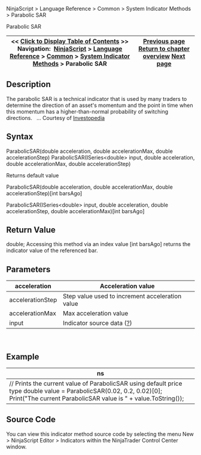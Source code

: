 ﻿
NinjaScript \> Language Reference \> Common \> System Indicator Methods \> Parabolic SAR

Parabolic SAR

| \<\< [Click to Display Table of Contents](parabolic_sar.md) \>\> **Navigation:**     [NinjaScript](ninjascript-1.md) \> [Language Reference](language_reference_wip-1.md) \> [Common](common-1.md) \> [System Indicator Methods](indicators-1.md) \> Parabolic SAR | [Previous page](order_flow_vwap2-1.md) [Return to chapter overview](indicators-1.md) [Next page](percentage_price_oscillator_pp-1.md) |
| --- | --- |
## Description
The parabolic SAR is a technical indicator that is used by many traders to determine the direction of an asset's momentum and the point in time when this momentum has a higher\-than\-normal probability of switching directions.
 
... Courtesy of [Investopedia](http://www.investopedia.com/articles/technical/02/042202.asp)

## Syntax
ParabolicSAR(double acceleration, double accelerationMax, double accelerationStep)
ParabolicSAR(ISeries\<double\> input, double acceleration, double accelerationMax, double accelerationStep)

Returns default value  

ParabolicSAR(double acceleration, double accelerationMax, double accelerationStep)\[int barsAgo]  

ParabolicSAR(ISeries\<double\> input, double acceleration, double accelerationStep, double accelerationMax)\[int barsAgo]

## Return Value
double; Accessing this method via an index value \[int barsAgo] returns the indicator value of the referenced bar.

## Parameters

| acceleration | Acceleration value |
| --- | --- |
| accelerationStep | Step value used to increment acceleration value |
| accelerationMax | Max acceleration value |
| input | Indicator source data ([?](valid_input_data_for_indicator-1.md)) |
 
## 
## Example

| ns |
| --- |
| // Prints the current value of ParabolicSAR using default price type double value \= ParabolicSAR(0\.02, 0\.2, 0\.02)\[0]; Print("The current ParabolicSAR value is " \+ value.ToString()); |

## Source Code
You can view this indicator method source code by selecting the menu New \> NinjaScript Editor \> Indicators within the NinjaTrader Control Center window.

